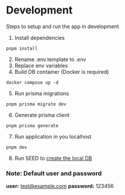 # Development

Steps to setup and run the app in development

1. Install dependencies

```
pnpm install
```

2. Rename .env.template to .env
3. Replace env variables
4. Build DB container (Docker is required)

```
docker compose up -d
```

5. Run prisma migrations

```
pnpm prisma migrate dev
```

6. Generate prisma client

```
pnpm prisma generate
```

7. Run application in you localhost

```
pnpm dev
```

8. Run SEED to [create the local DB](http://localhost:3000/api/seed)

### Note: Default user and password

**user:** test@example.com
**password:** 123456
